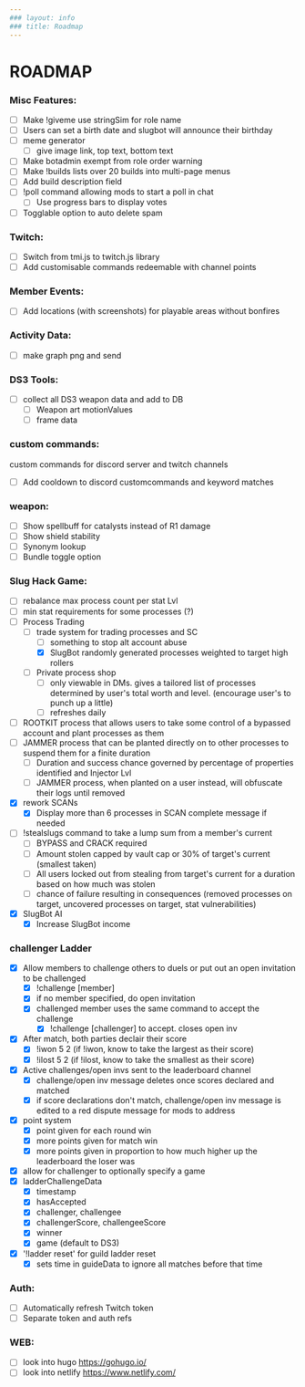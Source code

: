 ```yaml
---
### layout: info
### title: Roadmap
---
```

# ROADMAP
### Misc Features:
  - [ ] Make !giveme use stringSim for role name
  - [ ] Users can set a birth date and slugbot will announce their birthday
  - [ ] meme generator
    - [ ] give image link, top text, bottom text
  - [ ] Make botadmin exempt from role order warning
  - [ ] Make !builds lists over 20 builds into multi-page menus
  - [ ] Add build description field
  - [ ] !poll command allowing mods to start a poll in chat
    - [ ] Use progress bars to display votes
  - [ ] Togglable option to auto delete spam

### Twitch:
  - [ ] Switch from tmi.js to twitch.js library
  - [ ] Add customisable commands redeemable with channel points

### Member Events:
  - [ ] Add locations (with screenshots) for playable areas without bonfires

### Activity Data:
  - [ ] make graph png and send

### DS3 Tools:
  - [ ] collect all DS3 weapon data and add to DB
    - [ ] Weapon art motionValues
    - [ ] frame data

### custom commands:
  custom commands for discord server and twitch channels
  - [ ] Add cooldown to discord customcommands and keyword matches

### weapon:
  - [ ] Show spellbuff for catalysts instead of R1 damage
  - [ ] Show shield stability
  - [ ] Synonym lookup
  - [ ] Bundle toggle option

### Slug Hack Game:
  - [ ] rebalance max process count per stat Lvl
  - [ ] min stat requirements for some processes (?)
  - [ ] Process Trading
    - [ ] trade system for trading processes and SC
      - [ ] something to stop alt account abuse
      - [x] SlugBot randomly generated processes weighted to target high rollers
    - [ ] Private process shop
      - [ ] only viewable in DMs. gives a tailored list of processes determined by user's total worth and level. (encourage user's to punch up a little)
      - [ ] refreshes daily
  - [ ] ROOTKIT process that allows users to take some control of a bypassed account and plant processes as them
  - [ ] JAMMER process that can be planted directly on to other processes to suspend them for a finite duration
    - [ ] Duration and success chance governed by percentage of properties identified and Injector Lvl
    - [ ] JAMMER process, when planted on a user instead, will obfuscate their logs until removed
  - [x] rework SCANs
    - [X] Display more than 6 processes in SCAN complete message if needed
  - [ ] !stealslugs command to take a lump sum from a member's current
    - [ ] BYPASS and CRACK required
    - [ ] Amount stolen capped by vault cap or 30% of target's current (smallest taken)
    - [ ] All users locked out from stealing from target's current for a duration based on how much was stolen
    - [ ] chance of failure resulting in consequences (removed processes on target, uncovered processes on target, stat vulnerabilities) 
  - [x] SlugBot AI
    - [x] Increase SlugBot income

### challenger Ladder
  - [x] Allow members to challenge others to duels or put out an open invitation to be challenged
    - [x] !challenge [member]
    - [x] if no member specified, do open invitation
    - [x] challenged member uses the same command to accept the challenge
      - [x] !challenge [challenger] to accept. closes open inv
  - [x] After match, both parties declair their score
    - [x] !iwon 5 2 (if !iwon, know to take the largest as their score)
    - [x] !ilost 5 2 (if !ilost, know to take the smallest as their score)
  - [x] Active challenges/open invs sent to the leaderboard channel
    - [x] challenge/open inv message deletes once scores declared and matched
    - [x] if score declarations don't match, challenge/open inv message is edited to a red dispute message for mods to address 
  - [x] point system
    - [x] point given for each round win
    - [x] more points given for match win
    - [x] more points given in proportion to how much higher up the leaderboard the loser was
  - [x] allow for challenger to optionally specify a game 
  - [x] ladderChallengeData
    - [x] timestamp
    - [x] hasAccepted
    - [x] challenger, challengee
    - [x] challengerScore, challengeeScore
    - [x] winner
    - [x] game (default to DS3)
  - [x] '!ladder reset' for guild ladder reset
    - [x] sets time in guideData to ignore all matches before that time

### Auth:
  - [ ] Automatically refresh Twitch token
  - [ ] Separate token and auth refs
 
### WEB:
  - [ ] look into hugo https://gohugo.io/
  - [ ] look into netlify https://www.netlify.com/